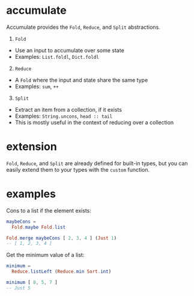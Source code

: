 # accumulate
Accumulate provides the `Fold`, `Reduce`, and `Split` abstractions.
1. `Fold`
  * Use an input to accumulate over some state
  * Examples: `List.foldl`, `Dict.foldl`
2. `Reduce`
  * A `Fold` where the input and state share the same type
  * Examples: `sum`, `++`
3. `Split`
  * Extract an item from a collection, if it exists
  * Examples: `String.uncons`, `head :: tail`
  * This is mostly useful in the context of reducing over a collection

# extension
`Fold`, `Reduce`, and `Split` are already defined for built-in types, but you can easily extend them to your types with the `custom` function.
# examples
Cons to a list if the element exists:
```elm
maybeCons =
  Fold.maybe Fold.list

Fold.merge maybeCons [ 2, 3, 4 ] (Just 1)
-- [ 1, 2, 3, 4 ]
```
Get the minimum value of a list:
```elm
minimum =
  Reduce.listLeft (Reduce.min Sort.int)

minimum [ 8, 5, 7 ]
-- Just 5
```
